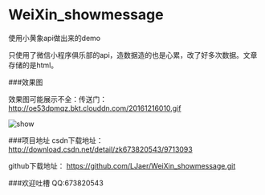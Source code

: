 # WeiXin_showmessage

使用小黄象api做出来的demo

只使用了微信小程序俱乐部的api，造数据造的也是心累，改了好多次数据。文章存储的是html。

###效果图

效果图可能展示不全：传送门：http://oe53dpmqz.bkt.clouddn.com/20161216010.gif

![show](http://oe53dpmqz.bkt.clouddn.com/20161216010.gif)

###项目地址
csdn下载地址：http://download.csdn.net/detail/zk673820543/9713093

github下载地址： https://github.com/LJaer/WeiXin_showmessage.git

###欢迎吐槽
QQ:673820543